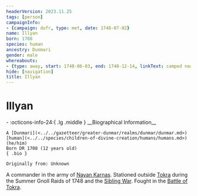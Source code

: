 ```yaml
---
headerVersion: 2023.11.25
tags: [person]
campaignInfo:
- {campaign: dufr, type: met, date: 1748-07-02}
name: Illyan
born: 1708
species: human
ancestry: Dunmari
gender: male
whereabouts:
- {type: away, start: 1748-06-03, end: 1748-12-14, linkText: camped near, location: Tokra, format: '<name:q>'}
hide: [navigation]
title: Illyan
---
```

# Illyan
<div class="grid cards ext-narrow-margin ext-one-column" markdown>
- :octicons-info-24:{ .lg .middle } __Biographical Information__

    A [Dunmari](<../../gazetteer/greater-dunmar/realms/dunmar/dunmar.md>) [human](<../../species/children-of-divine-creation/humans/humans.md>) (he/him)  
    Born DR 1708 (12 years old)  
    { .bio }

    Originally from: Unknown
</div>



A commander in the army of [Nayan Karnas](<./nayan-karnas.md>). Stationed outside [Tokra](<../../gazetteer/greater-dunmar/realms/dunmar/central-dunmar/tokra/tokra.md>) during the Summer Gnoll Raids of 1748 and the [Sibling War](<../../events/1700s/sibling-war.md>). Fought in the [Battle of Tokra](<../../events/1700s/1748/12/battle-of-tokra.md>). 